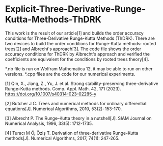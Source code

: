 # Explicit-Three-Derivative-Runge-Kutta-Methods-ThDRK
This work is the result of our article[1] and builds the order accuracy conditions for Three-Derivative Runge-Kutta Methods (ThDRK). There are two devices to build the order conditions for Runge-Kutta methods: rooted trees[2] and Albrecht's approach[3]. The code file shows the order accuracy conditions for ThDRK by Albrecht's approach and verified the coefficients are equivalent for the conditions by rooted trees theory[4].

*.nb file is run on Wolfram Mathematica 12, it may be able to run on other versions.
*.cpp files are the code for our numerical experiments.


[1] Qin, X., Jiang, Z., Yu, J. et al. Strong stability-preserving three-derivative Runge–Kutta methods. Comp. Appl. Math. 42, 171 (2023). https://doi.org/10.1007/s40314-023-02285-y

[2] Butcher J C. Trees and numerical methods for ordinary differential equations[J]. Numerical Algorithms, 2010, 53(2): 153-170.

[3] Albrecht P. The Runge–Kutta theory in a nutshell[J]. SIAM Journal on Numerical Analysis, 1996, 33(5): 1712-1735.

[4] Turacı M Ö, Öziş T. Derivation of three-derivative Runge-Kutta methods[J]. Numerical Algorithms, 2017, 74(1): 247-265.
